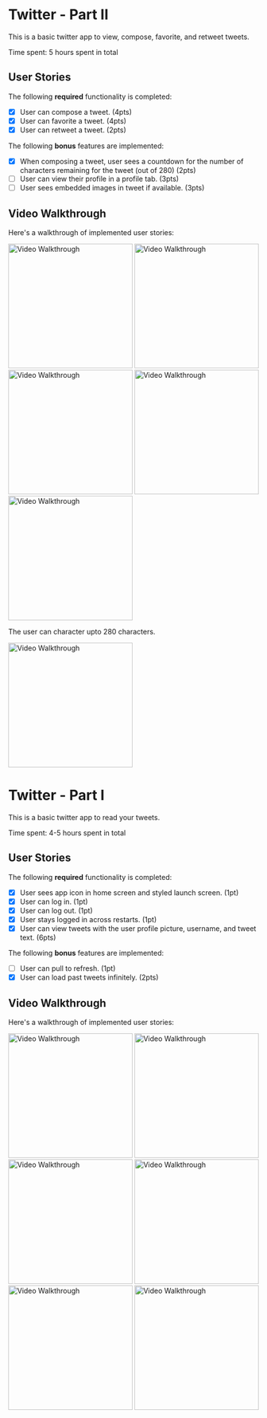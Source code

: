 # Twitter - Part II

This is a basic twitter app to view, compose, favorite, and retweet tweets.

Time spent: 5 hours spent in total

## User Stories

The following **required** functionality is completed:

- [X] User can compose a tweet. (4pts)
- [X] User can favorite a tweet. (4pts)
- [X] User can retweet a tweet. (2pts)

The following **bonus** features are implemented:

- [X] When composing a tweet, user sees a countdown for the number of characters remaining for the tweet (out of 280) (2pts)
- [ ] User can view their profile in a profile tab. (3pts)
- [ ] User sees embedded images in tweet if available. (3pts)

## Video Walkthrough

Here's a walkthrough of implemented user stories:

<img src='https://i.imgur.com/rK9OpJR.gif' title='Video Walkthrough' width=250 alt='Video Walkthrough' />

<img src='https://i.imgur.com/tOZIB5d.gif' title='Video Walkthrough' width=250 alt='Video Walkthrough' />

<img src='https://i.imgur.com/lskTyvq.gif' title='Video Walkthrough' width=250 alt='Video Walkthrough' />

<img src='https://i.imgur.com/tmkmL45.gif' title='Video Walkthrough' width=250 alt='Video Walkthrough' />

<img src='https://i.imgur.com/hWPsb51.gif' title='Video Walkthrough' width=250 alt='Video Walkthrough' />


The user can character upto 280 characters.

<img src='https://i.imgur.com/yFuecqT.gif' title='Video Walkthrough' width=250 alt='Video Walkthrough' />

# Twitter - Part I

This is a basic twitter app to read your tweets.

Time spent: 4-5 hours spent in total

## User Stories

The following **required** functionality is completed:

- [X] User sees app icon in home screen and styled launch screen. (1pt)
- [X] User can log in. (1pt)
- [X] User can log out. (1pt)
- [X] User stays logged in across restarts. (1pt)
- [X] User can view tweets with the user profile picture, username, and tweet text. (6pts)

The following **bonus** features are implemented:

- [ ] User can pull to refresh. (1pt)
- [X] User can load past tweets infinitely. (2pts)

## Video Walkthrough

Here's a walkthrough of implemented user stories:

<img src='https://i.imgur.com/TpLFdSK.gif' title='Video Walkthrough' width=250 alt='Video Walkthrough'>

<img src='https://i.imgur.com/hn37maa.gif' title='Video Walkthrough' width=250 alt='Video Walkthrough'>

<img src='https://i.imgur.com/atiB8cn.gif' title='Video Walkthrough' width=250 alt='Video Walkthrough'>

<img src='https://i.imgur.com/GGZqB34.gif' title='Video Walkthrough' width=250 alt='Video Walkthrough'>

<img src='https://i.imgur.com/TUKpueE.gif' title='Video Walkthrough' width=250 alt='Video Walkthrough'>

<img src='https://i.imgur.com/QTsyFam.gif' title='Video Walkthrough' width=250 alt='Video Walkthrough'>
